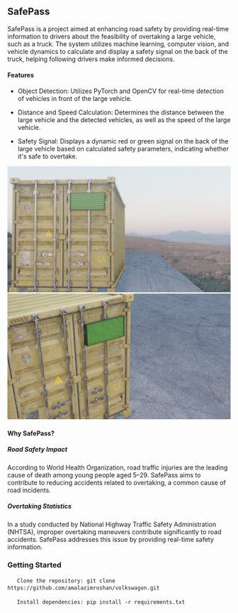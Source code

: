 ## SafePass

SafePass is a project aimed at enhancing road safety by providing real-time information to drivers about the feasibility of overtaking a large vehicle, such as a truck. The system utilizes machine learning, computer vision, and vehicle dynamics to calculate and display a safety signal on the back of the truck, helping following drivers make informed decisions.

#### Features
- Object Detection: Utilizes PyTorch and OpenCV for real-time detection of vehicles in front of the large vehicle.

- Distance and Speed Calculation: Determines the distance between the large vehicle and the detected vehicles, as well as the speed of the large vehicle.

- Safety Signal: Displays a dynamic red or green signal on the back of the large vehicle based on calculated safety parameters, indicating whether it's safe to overtake.

![SafePass](render1.jpeg)
![SafePass](render2.jpeg)

#### Why SafePass?

##### Road Safety Impact
According to World Health Organization, road traffic injuries are the leading cause of death among young people aged 5–29. SafePass aims to contribute to reducing accidents related to overtaking, a common cause of road incidents.

##### Overtaking Statistics
In a study conducted by National Highway Traffic Safety Administration (NHTSA), improper overtaking maneuvers contribute significantly to road accidents. SafePass addresses this issue by providing real-time safety information.


### Getting Started

```
   Clone the repository: git clone https://github.com/amalazimroshan/volkswagon.git

   Install dependencies: pip install -r requirements.txt

```